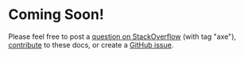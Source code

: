 # Coming Soon!

Please feel free to post a [question on StackOverflow](https://stackoverflow.com/questions/ask?tags=axe) (with tag
"axe"), [contribute](https://github.com/sammysaglam/axe-framework/tree/master/docs/src/components/Pages/Docs) to
these docs, or create a [GitHub issue](https://github.com/sammysaglam/axe-framework/issues/new).